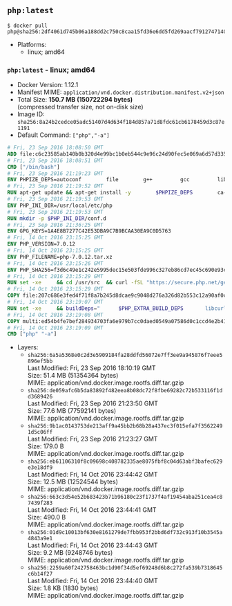 ## `php:latest`

```console
$ docker pull php@sha256:2df4061d745b06a188dd2c750c8caa15fd36e6dd5fd269aacf79127471401fe3
```

-	Platforms:
	-	linux; amd64

### `php:latest` - linux; amd64

-	Docker Version: 1.12.1
-	Manifest MIME: `application/vnd.docker.distribution.manifest.v2+json`
-	Total Size: **150.7 MB (150722294 bytes)**  
	(compressed transfer size, not on-disk size)
-	Image ID: `sha256:8a24b2cedce05adc51407d4d634f184d857a71d8fdc61cb6178459d3c87e1191`
-	Default Command: `["php","-a"]`

```dockerfile
# Fri, 23 Sep 2016 18:08:50 GMT
ADD file:c6c23585ab140b0b320d4e99bc1b0eb544c9e96c24d90fec5e069a6d57d335ca in / 
# Fri, 23 Sep 2016 18:08:51 GMT
CMD ["/bin/bash"]
# Fri, 23 Sep 2016 21:19:23 GMT
ENV PHPIZE_DEPS=autoconf 		file 		g++ 		gcc 		libc-dev 		make 		pkg-config 		re2c
# Fri, 23 Sep 2016 21:19:52 GMT
RUN apt-get update && apt-get install -y 		$PHPIZE_DEPS 		ca-certificates 		curl 		libedit2 		libsqlite3-0 		libxml2 		xz-utils 	--no-install-recommends && rm -r /var/lib/apt/lists/*
# Fri, 23 Sep 2016 21:19:53 GMT
ENV PHP_INI_DIR=/usr/local/etc/php
# Fri, 23 Sep 2016 21:19:53 GMT
RUN mkdir -p $PHP_INI_DIR/conf.d
# Fri, 23 Sep 2016 21:36:25 GMT
ENV GPG_KEYS=1A4E8B7277C42E53DBA9C7B9BCAA30EA9C0D5763
# Fri, 14 Oct 2016 23:15:25 GMT
ENV PHP_VERSION=7.0.12
# Fri, 14 Oct 2016 23:15:25 GMT
ENV PHP_FILENAME=php-7.0.12.tar.xz
# Fri, 14 Oct 2016 23:15:26 GMT
ENV PHP_SHA256=f3d6c49e1c242e5995dec15e503fde996c327eb86cd7ec45c690e93c971b83ff
# Fri, 14 Oct 2016 23:15:29 GMT
RUN set -xe 	&& cd /usr/src 	&& curl -fSL "https://secure.php.net/get/$PHP_FILENAME/from/this/mirror" -o php.tar.xz 	&& echo "$PHP_SHA256 *php.tar.xz" | sha256sum -c - 	&& curl -fSL "https://secure.php.net/get/$PHP_FILENAME.asc/from/this/mirror" -o php.tar.xz.asc 	&& export GNUPGHOME="$(mktemp -d)" 	&& for key in $GPG_KEYS; do 		gpg --keyserver ha.pool.sks-keyservers.net --recv-keys "$key"; 	done 	&& gpg --batch --verify php.tar.xz.asc php.tar.xz 	&& rm -r "$GNUPGHOME"
# Fri, 14 Oct 2016 23:15:29 GMT
COPY file:207c686e3fed4f71f8a7b245d8dcae9c9048d276a326d82b553c12a90af0c0ca in /usr/local/bin/ 
# Fri, 14 Oct 2016 23:19:07 GMT
RUN set -xe 	&& buildDeps=" 		$PHP_EXTRA_BUILD_DEPS 		libcurl4-openssl-dev 		libedit-dev 		libsqlite3-dev 		libssl-dev 		libxml2-dev 	" 	&& apt-get update && apt-get install -y $buildDeps --no-install-recommends && rm -rf /var/lib/apt/lists/* 		&& docker-php-source extract 	&& cd /usr/src/php 	&& ./configure 		--with-config-file-path="$PHP_INI_DIR" 		--with-config-file-scan-dir="$PHP_INI_DIR/conf.d" 				--disable-cgi 				--enable-ftp 		--enable-mbstring 		--enable-mysqlnd 				--with-curl 		--with-libedit 		--with-openssl 		--with-zlib 				$PHP_EXTRA_CONFIGURE_ARGS 	&& make -j"$(nproc)" 	&& make install 	&& { find /usr/local/bin /usr/local/sbin -type f -executable -exec strip --strip-all '{}' + || true; } 	&& make clean 	&& docker-php-source delete 		&& apt-get purge -y --auto-remove -o APT::AutoRemove::RecommendsImportant=false $buildDeps
# Fri, 14 Oct 2016 23:19:08 GMT
COPY multi:ed54b4fe7bef284934703fa6e979b7cc0daed0549a07586d0c1ccd4e2b41884a in /usr/local/bin/ 
# Fri, 14 Oct 2016 23:19:09 GMT
CMD ["php" "-a"]
```

-	Layers:
	-	`sha256:6a5a5368e0c2d3e5909184fa28ddfd56072e7ff3ee9a945876f7eee5896ef5bb`  
		Last Modified: Fri, 23 Sep 2016 18:10:19 GMT  
		Size: 51.4 MB (51354364 bytes)  
		MIME: application/vnd.docker.image.rootfs.diff.tar.gzip
	-	`sha256:de059afc6b5da83892f482eea8b08dc72f8fbe69282c72b533116f1dd3689426`  
		Last Modified: Fri, 23 Sep 2016 21:23:50 GMT  
		Size: 77.6 MB (77592141 bytes)  
		MIME: application/vnd.docker.image.rootfs.diff.tar.gzip
	-	`sha256:9b1ac0143753de213aff9a45bb2b68b28a437ec3f015efa7f35622491d5c06ff`  
		Last Modified: Fri, 23 Sep 2016 21:23:27 GMT  
		Size: 179.0 B  
		MIME: application/vnd.docker.image.rootfs.diff.tar.gzip
	-	`sha256:eb61106310f8c09698c408782335ae8075fbf8c04d63abf3bafec629e3e18df9`  
		Last Modified: Fri, 14 Oct 2016 23:44:42 GMT  
		Size: 12.5 MB (12524544 bytes)  
		MIME: application/vnd.docker.image.rootfs.diff.tar.gzip
	-	`sha256:663c3d54e52b683423b71b96180c23f1737f4af19454aba251cea4c87439f283`  
		Last Modified: Fri, 14 Oct 2016 23:44:41 GMT  
		Size: 490.0 B  
		MIME: application/vnd.docker.image.rootfs.diff.tar.gzip
	-	`sha256:01d9c10013bf630e8161279de7fbb953f2bbd6df732c913f10b3545a4843a9e1`  
		Last Modified: Fri, 14 Oct 2016 23:44:43 GMT  
		Size: 9.2 MB (9248746 bytes)  
		MIME: application/vnd.docker.image.rootfs.diff.tar.gzip
	-	`sha256:2259a60f242758463bc1d90f34d5ef69248d6b8c272fa539b7318645c6b14f27`  
		Last Modified: Fri, 14 Oct 2016 23:44:40 GMT  
		Size: 1.8 KB (1830 bytes)  
		MIME: application/vnd.docker.image.rootfs.diff.tar.gzip

